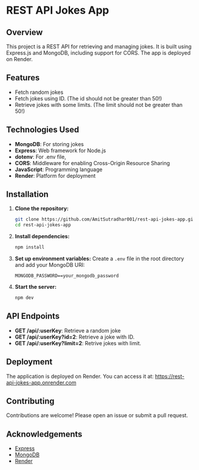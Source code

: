 # REST API Jokes App

## Overview

This project is a REST API for retrieving and managing jokes. It is built using Express.js and MongoDB, including support for CORS. The app is deployed on Render.

## Features

- Fetch random jokes
- Fetch jokes using ID. (The id should not be greater than 50!)
- Retrieve jokes with some limits. (The limit should not be greater than 50!)

## Technologies Used

- **MongoDB**: For storing jokes
- **Express**: Web framework for Node.js
- **dotenv**: For .env file,
- **CORS**: Middleware for enabling Cross-Origin Resource Sharing
- **JavaScript**: Programming language
- **Render**: Platform for deployment

## Installation

1. **Clone the repository:**
    ```bash
    git clone https://github.com/AmitSutradhar001/rest-api-jokes-app.git
    cd rest-api-jokes-app
    ```

2. **Install dependencies:**
    ```bash
    npm install
    ```

3. **Set up environment variables:**
    Create a `.env` file in the root directory and add your MongoDB URI:
    ```env
    MONGODB_PASSWORD==your_mongodb_password
    ```

4. **Start the server:**
    ```bash
    npm dev
    ```

## API Endpoints

- **GET /api/:userKey**: Retrieve a random joke
- **GET /api/:userKey?id=2**: Retrieve a joke with ID.
- **GET /api/:userKey?limit=2**: Retrive jokes with limit.

## Deployment

The application is deployed on Render. You can access it at: https://rest-api-jokes-app.onrender.com


## Contributing

Contributions are welcome! Please open an issue or submit a pull request.

## Acknowledgements

- [Express](https://expressjs.com/)
- [MongoDB](https://www.mongodb.com/)
- [Render](https://render.com/)
